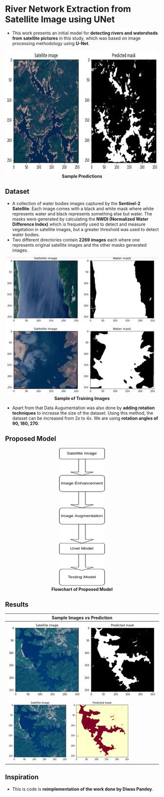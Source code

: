 # River Network Extraction from Satellite Image using UNet

- This work presents an initial model for **detecting rivers and watersheds from satellite pictures** in this study, which was based on image processing methodology using **U-Net**. 
<p align="center">
<img src="https://github.com/AdiNarendra98/AI-for-Environment/blob/main/6.%20River%20Network%20Extraction%20Using%20U-Net/Images/Output%202.png " width="800" height="400"><br>
<b>Sample Predictions</b><br>
</p>

## Dataset

- A collection of water bodies images captured by the **Sentinel-2 Satellite**. Each image comes with a black and white mask where white represents water and black represents something else but water. The masks were generated by calculating the **NWDI (Normalized Water Difference Index)** which is frequently used to detect and measure vegetation in satellite images, but a greater threshold was used to detect water bodies.
- Two different directories contain **2269 images** each where one represents original satellite images and the other masks generated images.

<p align="center">
<img src="https://github.com/AdiNarendra98/AI-for-Environment/blob/main/6.%20River%20Network%20Extraction%20Using%20U-Net/Images/Dataset%20Example.png " width="600" height="450"><br>
<b>Sample of Training Images</b><br>
</p>

- Apart from that Data Augumentation was also done by **adding rotation techniques** to increase the size of the dataset. Using this method, the dataset can be increased from 2x to 4x. We are using **rotation angles of 90, 180, 270**.

## Proposed Model

<p align="center">
<img src="https://github.com/AdiNarendra98/AI-for-Environment/blob/main/6.%20River%20Network%20Extraction%20Using%20U-Net/Images/Proposed%20Model.png " width="150" height="450"><br>
<b>Flowchart of Proposed Model</b><br>
</p>

## Results

| **Sample Images vs Prediction** |
| -------------------------- |
| ![image1](https://github.com/AdiNarendra98/AI-for-Environment/blob/main/6.%20River%20Network%20Extraction%20Using%20U-Net/Images/Output%201.png)                           |
| ![image2](https://github.com/AdiNarendra98/AI-for-Environment/blob/main/6.%20River%20Network%20Extraction%20Using%20U-Net/Images/Output%203.png)                     |


## Inspiration
- This is code is **reimplementation of the work done by Diwas Pandey**.

